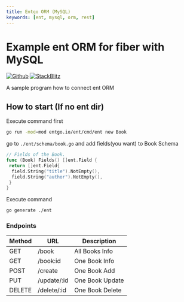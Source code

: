 ```yaml
---
title: Entgo ORM (MySQL)
keywords: [ent, mysql, orm, rest]
---
```


# Example ent ORM for fiber with MySQL

[![Github](https://img.shields.io/static/v1?label=&message=Github&color=2ea44f&style=for-the-badge&logo=github)](https://github.com/gofiber/recipes/tree/master/ent-mysql) [![StackBlitz](https://img.shields.io/static/v1?label=&message=StackBlitz&color=2ea44f&style=for-the-badge&logo=StackBlitz)](https://stackblitz.com/github/gofiber/recipes/tree/master/ent-mysql)

A sample program how to connect ent ORM

## How to start (If no ent dir)

Execute command first

```bash
go run -mod=mod entgo.io/ent/cmd/ent new Book
```

go to `./ent/schema/book.go` and add fields(you want) to Book Schema

```go
// Fields of the Book.
func (Book) Fields() []ent.Field {
 return []ent.Field{
  field.String("title").NotEmpty(),
  field.String("author").NotEmpty(),
 }
}
```

Execute command

```bash
go generate ./ent
```

### Endpoints

| Method | URL         | Description     |
|--------|-------------|-----------------|
| GET    | /book       | All Books Info  |
| GET    | /book:id    | One Book Info   |
| POST   | /create     | One Book Add    |
| PUT    | /update/:id | One Book Update |
| DELETE | /delete/:id | One Book Delete |
